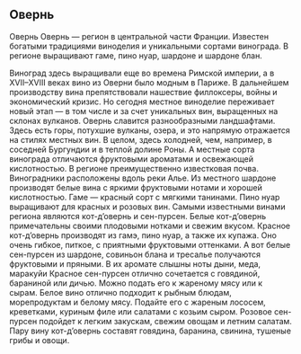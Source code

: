 ## Овернь 

Овернь
Овернь — регион в центральной части Франции. Известен богатыми традициями виноделия и уникальными сортами винограда. В регионе выращивают гаме, пино нуар, шардоне и шардоне блан. 

Виноград здесь выращивали еще во времена Римской империи, а в XVII–XVIII веках вино из Оверни было модным в Париже. В дальнейшем производству вина препятствовали нашествие филлоксеры, войны и экономический кризис. Но сегодня местное виноделие переживает новый этап — в том числе и за счет уникальных вин, выращенных на склонах вулканов. 
Овернь славится разнообразными ландшафтами. Здесь есть горы, потухшие вулканы, озера, и это напрямую отражается на стилях местных вин. В целом, здесь холодней, чем, например, в соседней Бургундии и в теплой долине Роны. А местные сорта винограда отличаются фруктовыми ароматами и освежающей кислотностью.
В регионе преимущественно известковая почва. Виноградники расположены вдоль реки Алье. 
Из местного шардоне производят белые вина с яркими фруктовыми нотами и хорошей кислотностью. Гаме — красный сорт с мягкими танинами. Пино нуар выращивают для красных и розовых вин. 
Самыми известными винами региона являются кот-д’овернь и сен-пурсен. Белые кот-д’овернь примечательны своими плодовыми нотками и свежим вкусом. Красное кот-д’овернь производят из гамэ, пино нуар, а также их купажа. Оно очень гибкое, питкое, с приятными фруктовыми оттенками.
А вот белые сен-пурсен из шардоне, совиньон блана и тресалье получаются фруктовыми и пряными. В их аромате слышны ноты дыни, меда, маракуйи
Красное сен-пурсен отлично сочетается с говядиной, бараниной или дичью. Можно подать его к жареному мясу или к сырам. 
Белое вино отлично подходит к рыбным блюдам, морепродуктам и белому мясу. Подайте его с жареным лососем, креветками, куриным филе или салатами с козьим сыром. Розовое сен-пурсен подойдет к легким закускам, свежим овощам и летним салатам.
Пару вину кот-д’овернь составят говядина, баранина, свинина, тушеные грибы и овощи.
